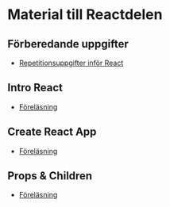 # Material till Reactdelen

## Förberedande uppgifter

- [Repetitionsuppgifter inför React](preparation)

## Intro React

- [Föreläsning](intro)

## Create React App

- [Föreläsning](create-react-app)

## Props & Children

- [Föreläsning](props-children)